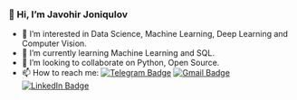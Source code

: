 ### 👋 Hi, I’m Javohir Joniqulov
- 👀 I’m interested in Data Science, Machine Learning, Deep Learning and Computer Vision.
- 🌱 I’m currently learning Machine Learning and SQL.
- 🤝 I’m looking to collaborate on Python, Open Source.
- 📫 How to reach me:
[![Telegram Badge](https://img.shields.io/badge/-Telegram-blue?style=flat-square&logo=Telegram&logoColor=white)](https://t.me/Javohir_Dev)
[![Gmail Badge](https://img.shields.io/badge/-Gmail-cf4134?style=flat-square&logo=Gmail&logoColor=white)](mailto:jonikulov.uz@gmail.com)
[![LinkedIn Badge](https://img.shields.io/badge/-Linkedin-blue?style=flat-square&logo=Linkedin&logoColor=white)](https://linkedin.com/in/jonikulov)


<!---
Jonikulov/Jonikulov is a ✨ special ✨ repository because its `README.md` (this file) appears on your GitHub profile.
You can click the Preview link to take a look at your changes.
--->

